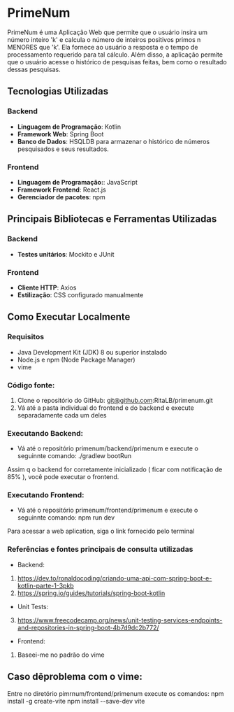 # PrimeNum

PrimeNum é uma Aplicação Web que permite que o usuário insira um número inteiro 'k' e calcula o número de inteiros positivos primos n MENORES que 'k'. Ela fornece ao usuário a resposta e o tempo de processamento requerido para tal cálculo. 
Além disso, a aplicação permite que o usuário acesse o histórico de pesquisas feitas, bem como o resultado dessas pesquisas.

## Tecnologias Utilizadas

### Backend
- **Linguagem de Programação**: Kotlin
- **Framework Web**: Spring Boot
- **Banco de Dados**: HSQLDB para armazenar o histórico de números pesquisados e seus resultados.

### Frontend
- **Linguagem de Programação:**:  JavaScript
- **Framework Frontend**:  React.js
- **Gerenciador de pacotes**:  npm

## Principais Bibliotecas e Ferramentas Utilizadas
### Backend
- **Testes unitários**: Mockito e JUnit

### Frontend
- **Cliente HTTP**:  Axios
- **Estilização**:  CSS configurado manualmente

## Como Executar Localmente

### Requisitos
- Java Development Kit (JDK) 8 ou superior instalado
- Node.js e npm (Node Package Manager)
- vime

### Código fonte:
1. Clone o repositório do GitHub: git@github.com:RitaLB/primenum.git
2. Vá até a pasta individual do frontend e do backend e execute separadamente cada um deles


### Executando Backend:
- Vá até o repositório primenum/backend/primenum e execute o seguinnte comando: 
./gradlew bootRun

Assim q o backend for corretamente inicializado ( ficar com notificação de 85% ), você pode executar o frontend.

### Executando Frontend:
- Vá até o repositório primenum/frontend/primenum e execute o seguinnte comando: 
npm run dev

Para acessar a web aplication, siga o link fornecido pelo terminal
### Referências e fontes principais de consulta utilizadas
- Backend:
1. https://dev.to/ronaldocoding/criando-uma-api-com-spring-boot-e-kotlin-parte-1-3pkb
2. https://spring.io/guides/tutorials/spring-boot-kotlin

- Unit Tests:
3. https://www.freecodecamp.org/news/unit-testing-services-endpoints-and-repositories-in-spring-boot-4b7d9dc2b772/

- Frontend:
1. Baseei-me no padrão do vime

## Caso dêproblema com o vime:
Entre no diretório pimrnum/frontend/primenum   execute os comandos:
npm install -g create-vite
npm install --save-dev vite

